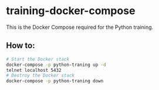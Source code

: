 # training-docker-compose

This is the Docker Compose required for the Python training.


## How to:

```bash
# Start the Docker stack
docker-compose -p python-traning up -d
telnet localhost 5432
# Destroy the Docker stack
docker-compose -p python-traning down
```